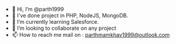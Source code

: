 - 👋 Hi, I’m @parth1999
- 👀 I've done project in PHP, NodeJS, MongoDB.
- 🌱 I’m currently learning Salesforce.
- 💞️ I’m looking to collaborate on any project
- 📫 How to reach me mail on : parthmamkhav1999@outlook.com

<!---
parth1999/parth1999 is a ✨ special ✨ repository because its `README.md` (this file) appears on your GitHub profile.
You can click the Preview link to take a look at your changes.
--->
